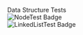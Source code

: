 Data Structure Tests\
![NodeTest Badge](https://img.shields.io/badge/dynamic/json?url=https%3A%2F%2Fraw.githubusercontent.com%2FLearningRiven%2FAlgorithmPractice%2Fci-stats%2Ftest-summary.json&query=%24%5B0%5D.message&style=plastic&logo=junit5&logoSize=large&label=LinkedListTest&color=informational)\
![LinkedListTest Badge](https://img.shields.io/badge/dynamic/json?url=https%3A%2F%2Fraw.githubusercontent.com%2FLearningRiven%2FAlgorithmPractice%2Fci-stats%2Ftest-summary.json&query=%24%5B1%5D.message&style=plastic&logo=junit5&logoSize=large&label=LinkedListTest&color=informational)
